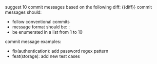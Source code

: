 suggest 10 commit messages based on the following diff:
{{diff}}
commit messages should:
-   follow conventional commits
-   message format should be: <type>: <description>
-   be enumerated in a list from 1 to 10

commit message examples:
-   fix(authentication): add password regex pattern
-   feat(storage): add new test cases